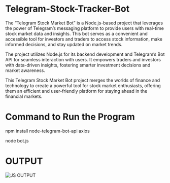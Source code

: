 # Telegram-Stock-Tracker-Bot

The “Telegram Stock Market Bot” is a Node.js-based project that leverages the power of Telegram’s messaging platform to provide users with real-time stock market data and insights. This bot serves as a convenient and accessible tool for investors and traders to access stock information, make informed decisions, and stay updated on market trends.

The project utilizes Node.js for its backend development and Telegram’s Bot API for seamless interaction with users. It empowers traders and investors with data-driven insights, fostering smarter investment decisions and market awareness. 

This Telegram Stock Market Bot project merges the worlds of finance and technology to create a powerful tool for stock market enthusiasts, offering them an efficient and user-friendly platform for staying ahead in the financial markets.

# Command to Run the Program

npm install node-telegram-bot-api axios

node bot.js

# OUTPUT

![JS OUTPUT](https://github.com/DarshanaPatwa/Telegram-Stock-Tracker-Bot/assets/163140481/69e751ce-cfd9-4d44-944e-316a5675a6ba)


